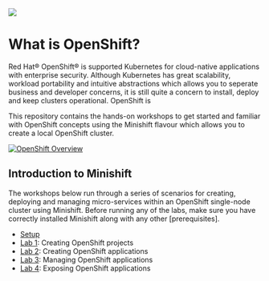 <img src="https://avatars1.githubusercontent.com/u/38341030?s=150&v=4">

# What is OpenShift?

Red Hat® OpenShift® is supported Kubernetes for cloud-native applications with enterprise security. Although Kubernetes has great scalability, workload portability and intuitive abstractions which allows you to seperate business and developer concerns, it is still quite a concern to install, deploy and keep clusters operational. OpenShift is  

This repository contains the hands-on workshops to get started and familiar with OpenShift concepts using the Minishift flavour which allows you to create a local OpenShift cluster. 

[![OpenShift Overview](https://www.openshift.com/hubfs/video_Red-Hat-OpenShift-overview.jpg)](https://www.youtube.com/watch?v=5dwMrFxq8sU)

## Introduction to Minishift

The workshops below run through a series of scenarios for creating, deploying and managing micro-services within an OpenShift single-node cluster using Minishift. Before running any of the labs, make sure you have correctly installed Minishift along with any other [prerequisites].

- [Setup]
- [Lab 1]: Creating OpenShift projects
- [Lab 2]: Creating OpenShift applications
- [Lab 3]: Managing OpenShift applications
- [Lab 4]: Exposing OpenShift applications


[Setup]: ./workshop
[Lab 1]: ./workshop/Lab1/README.md
[Lab 2]: ./workshop/Lab2/README.md
[Lab 3]: ./workshop/Lab3/README.md
[Lab 4]: ./workshop/Lab4/README.md
